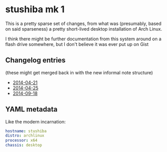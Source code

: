 # stushiba mk 1

This is a pretty sparse set of changes, from what was (presumably, based on said sparseness) a pretty short-lived desktop installation of Arch Linux.

I think there might be further documentation from this system around on a flash drive somewhere, but I don't believe it was ever put up on Gist

## Changelog entries

(these might get merged back in with the new informal note structure)

- [2014-04-21](ae05c6e7-14f1-4657-99f3-07d4dc8a68fd.md)
- [2014-04-25](401b7f32-1da5-4d54-aa1b-f99c312c867d.md)
- [2014-09-18](cd15c225-217e-4348-8adf-3f6a6497f8f8.md)

## YAML metadata

Like the modern incarnation:

```yaml
hostname: stushiba
distro: archlinux
processor: x64
chassis: desktop
```
